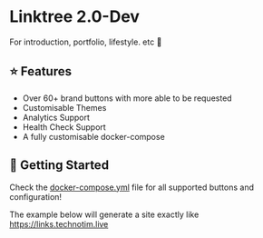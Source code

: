 # Linktree 2.0-Dev

For introduction, portfolio, lifestyle. etc 🎈

## ⭐ Features

- Over 60+ brand buttons with more able to be requested
- Customisable Themes
- Analytics Support
- Health Check Support
- A fully customisable docker-compose 

## 🚀 Getting Started

Check the [docker-compose.yml](/docker-compose.yml) file for all supported buttons and configuration!

The example below will generate a site exactly like <https://links.technotim.live>
